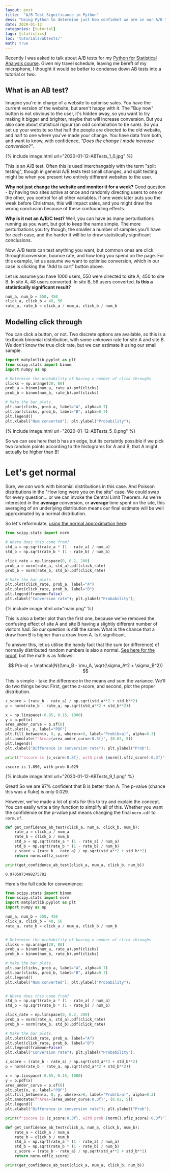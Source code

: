 ```yaml
---
layout: post
title:  "A/B Test Significance in Python"
desc: "Using Python to determine just how confident we are in our A/B test results"
date: 2020-01-12
categories: [tutorial]
tags: [statistics]
loc: 'tutorials/abtests/'
math: true
---
```



Recently I was asked to talk about A/B tests for my [Python for Statistical Analysis course](https://www.udemy.com/python-for-statistical-analysis/?couponCode=COSMICCODING2). Given my travel schedule, leaving me bereft of my microphone, I thought it would be better to condense down AB tests into a tutorial or two.

## What is an AB test?

Imagine you're in charge of a website to optimise sales. You have the current version of the website, but aren't happy with it. The "Buy now" button is not obvious to the user, it's hidden away, so you want to try making it bigger and brighter, maybe that will increase conversion. But you also care about statistical rigour (an odd combination to be sure). So you set up your website so that half the people are directed to the old website, and half to one where you've made your change. You have data from both, and want to know, with confidence, *"Does the change I made increase conversion?"*.




{% include image.html url="2020-01-12-ABTests_1_0.jpg"  %}


This is an A/B test. Often this is used interchangably with the term "split testing", though in general A/B tests test small changes, and split testing might be when you present two entirely different websites to the user.

**Why not just change the website and monitor it for a week?** Good question - by having two sites active at once and randomly directing users to one or the other, you control for all other variables. If one week later puts you the week before Christmas, this will impact sales, and you might draw the wrong conclusion because of these confounding effects.

**Why is it not an A/B/C test?** Well, you can have as many perturbations running as you want, but got to keep the name simple. The more perturbations you try though, the smaller a number of samples you'll have for each case, and the harder it will be to draw statistically significant conclusions.

Now, A/B tests can test anything you want, but common ones are click through/conversion, bounce rate, and how long you spend on the page. For this example, let us assume we want to optimise conversion, which in our case is clicking the "Add to cart" button above. 

Let us assume you have 1000 users, 550 were directed to site A, 450 to site B. In site A, 48 users converted. In site B, 56 users converted. **Is this a statistically significant result?**



```python
num_a, num_b = 550, 450
click_a, click_b = 48, 56
rate_a, rate_b = click_a / num_a, click_b / num_b
```

## Modelling click through

You can click a button, or not. Two discrete options are available, so this is a textbook binomial distribution, with some unknown rate for site A and site B. We don't know the true click rate, but we can estimate it using our small sample.


```python
import matplotlib.pyplot as plt
from scipy.stats import binom
import numpy as np

# Determine the probability of having x number of click throughs
clicks = np.arange(20, 80)
prob_a = binom(num_a, rate_a).pmf(clicks)
prob_b = binom(num_b, rate_b).pmf(clicks)

# Make the bar plots.
plt.bar(clicks, prob_a, label="A", alpha=0.7)
plt.bar(clicks, prob_b, label="B", alpha=0.7)
plt.legend()
plt.xlabel("Num converted"); plt.ylabel("Probability");
```


{% include image.html url="2020-01-12-ABTests_5_0.png"  %}

So we can see here that b has an edge, but its certaintly possible if we pick two random points according to the histograms for A and B, that A might actually be higher than B!

# Let's get normal

Sure, we *can* work with binomial distributions in this case. And Poisson distributions in the "How long were you on the site" case. We could swap for every question... or we can invoke the Central Limit Theorem. As we're interested in the **average** conversion, or **average** time spent on the site, this averaging of an underlying distribution means our final estimate will be well approximated by a normal distribution.

So let's reformulate, [using the normal approximation here](https://en.wikipedia.org/wiki/Binomial_distribution#Normal_approximation):


```python
from scipy.stats import norm

# Where does this come from? 
std_a = np.sqrt(rate_a * (1 - rate_a) / num_a)
std_b = np.sqrt(rate_b * (1 - rate_b) / num_b)

click_rate = np.linspace(0, 0.2, 200)
prob_a = norm(rate_a, std_a).pdf(click_rate)
prob_b = norm(rate_b, std_b).pdf(click_rate)

# Make the bar plots.
plt.plot(click_rate, prob_a, label="A")
plt.plot(click_rate, prob_b, label="B")
plt.legend(frameon=False)
plt.xlabel("Conversion rate"); plt.ylabel("Probability");
```


{% include image.html url="main.png"  %}


This is also a better plot than the first one, because we've removed the confusing effect of site A and site B having a slightly different number of visitors had. So our question is still the same: What is the chance that a draw from B is higher than a draw from A. Is it significant.

To answer this, let us utilise the handy fact that the sum (or difference) of normally distributed random numbers is also a normal. [See here for the proof](https://en.wikipedia.org/wiki/Sum_of_normally_distributed_random_variables#Independent_random_variables), but the math is as follows:

$$ P(b-a) = \mathcal{N}(\mu_B - \mu_A, \sqrt{\sigma_A^2 + \sigma_B^2}) $$

This is simple - take the difference in the means and sum the variance. We'll do two things below: First, get the z-score, and second, plot the proper distribution.


```python
z_score = (rate_b - rate_a) / np.sqrt(std_a**2 + std_b**2)
p = norm(rate_b - rate_a, np.sqrt(std_a**2 + std_b**2))

x = np.linspace(-0.05, 0.15, 1000)
y = p.pdf(x)
area_under_curve = p.sf(0)
plt.plot(x, y, label="PDF")
plt.fill_between(x, 0, y, where=x>0, label="Prob(b>a)", alpha=0.3)
plt.annotate(f"Area={area_under_curve:0.3f}", (0.02, 5))
plt.legend()
plt.xlabel("Difference in conversion rate"); plt.ylabel("Prob");

print(f"zscore is {z_score:0.3f}, with prob {norm().sf(z_score):0.3f}")
```

    zscore is 1.890, with prob 0.029
    


{% include image.html url="2020-01-12-ABTests_9_1.png"  %}

Great! So we are 97% confident that B is better than A. The p-value (chance this was a fluke) is only 0.029. 

However, we've made a lot of plots for this to try and explain the concept. You can easily write a tiny function to simplify all of this. Whether you want the confidence or the p-value just means changing the final `norm.cdf` to `norm.sf`.


```python
def get_confidence_ab_test(click_a, num_a, click_b, num_b):
    rate_a = click_a / num_a
    rate_b = click_b / num_b
    std_a = np.sqrt(rate_a * (1 - rate_a) / num_a)
    std_b = np.sqrt(rate_b * (1 - rate_b) / num_b)
    z_score = (rate_b - rate_a) / np.sqrt(std_a**2 + std_b**2)
    return norm.cdf(z_score)

print(get_confidence_ab_test(click_a, num_a, click_b, num_b))
```

    0.9705973498275782
    

Here's the full code for convenience:

```python
from scipy.stats import binom
from scipy.stats import norm
import matplotlib.pyplot as plt
import numpy as np

num_a, num_b = 550, 450
click_a, click_b = 48, 56
rate_a, rate_b = click_a / num_a, click_b / num_b


# Determine the probability of having x number of click throughs
clicks = np.arange(20, 80)
prob_a = binom(num_a, rate_a).pmf(clicks)
prob_b = binom(num_b, rate_b).pmf(clicks)

# Make the bar plots.
plt.bar(clicks, prob_a, label="A", alpha=0.7)
plt.bar(clicks, prob_b, label="B", alpha=0.7)
plt.legend()
plt.xlabel("Num converted"); plt.ylabel("Probability");


# Where does this come from? 
std_a = np.sqrt(rate_a * (1 - rate_a) / num_a)
std_b = np.sqrt(rate_b * (1 - rate_b) / num_b)

click_rate = np.linspace(0, 0.2, 200)
prob_a = norm(rate_a, std_a).pdf(click_rate)
prob_b = norm(rate_b, std_b).pdf(click_rate)

# Make the bar plots.
plt.plot(click_rate, prob_a, label="A")
plt.plot(click_rate, prob_b, label="B")
plt.legend(frameon=False)
plt.xlabel("Conversion rate"); plt.ylabel("Probability");

z_score = (rate_b - rate_a) / np.sqrt(std_a**2 + std_b**2)
p = norm(rate_b - rate_a, np.sqrt(std_a**2 + std_b**2))

x = np.linspace(-0.05, 0.15, 1000)
y = p.pdf(x)
area_under_curve = p.sf(0)
plt.plot(x, y, label="PDF")
plt.fill_between(x, 0, y, where=x>0, label="Prob(b>a)", alpha=0.3)
plt.annotate(f"Area={area_under_curve:0.3f}", (0.02, 5))
plt.legend()
plt.xlabel("Difference in conversion rate"); plt.ylabel("Prob");

print(f"zscore is {z_score:0.3f}, with prob {norm().sf(z_score):0.3f}")

def get_confidence_ab_test(click_a, num_a, click_b, num_b):
    rate_a = click_a / num_a
    rate_b = click_b / num_b
    std_a = np.sqrt(rate_a * (1 - rate_a) / num_a)
    std_b = np.sqrt(rate_b * (1 - rate_b) / num_b)
    z_score = (rate_b - rate_a) / np.sqrt(std_a**2 + std_b**2)
    return norm.cdf(z_score)

print(get_confidence_ab_test(click_a, num_a, click_b, num_b))

```
